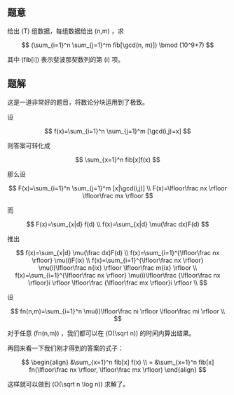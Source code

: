 ## 题意
给出 \(T\) 组数据，每组数据给出 \(n,m\) ，求

$$
(\sum_{i=1}^n \sum_{j=1}^m fib[\gcd(n, m)]) \bmod (10^9+7)
$$

其中 \(fib[i]\) 表示斐波那契数列的第 \(i\) 项。

## 题解
这是一道非常好的题目，将数论分块运用到了极致。

设

$$
f(x)=\sum_{i=1}^n \sum_{j=1}^m [\gcd(i,j)=x]
$$

则答案可转化成

$$
\sum_{x=1}^n fib[x]f(x)
$$

那么设

$$
F(x)=\sum_{i=1}^n \sum_{j=1}^m [x|\gcd(i,j)] \\
F(x)=\lfloor\frac nx \rfloor \lfloor\frac mx \rfloor
$$

而

$$
F(x)=\sum_{x|d} f(d) \\
f(x)=\sum_{x|d} \mu(\frac dx)F(d)
$$

推出

$$
f(x)=\sum_{x|d} \mu(\frac dx)F(d) \\
f(x)=\sum_{i=1}^{\lfloor\frac nx \rfloor} \mu(i)F(ix) \\
f(x)=\sum_{i=1}^{\lfloor\frac nx \rfloor} \mu(i)\lfloor\frac n{ix} \rfloor \lfloor\frac m{ix} \rfloor \\
f(x)=\sum_{i=1}^{\lfloor\frac nx \rfloor} \mu(i)\lfloor\frac {\lfloor\frac nx \rfloor}i \rfloor \lfloor\frac {\lfloor\frac mx \rfloor}i \rfloor \\
$$

设

$$
fn(n,m)=\sum_{i=1}^n \mu(i)\lfloor\frac ni \rfloor \lfloor\frac mi \rfloor \\
$$

对于任意 \(fn(n,m)\) ，我们都可以在 \(O(\sqrt n)\) 的时间内算出结果。

再回来看一下我们刚才得到的答案的式子：

$$
\begin{align}
    &\sum_{x=1}^n fib[x] f(x) \\
  = &\sum_{x=1}^n fib[x] fn(\lfloor\frac nx \rfloor, \lfloor\frac mx \rfloor)
\end{align}
$$

这样就可以做到 \(O(\sqrt n \log n)\) 求解了。
